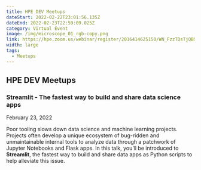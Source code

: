 ```yaml
---
title: HPE DEV Meetups
dateStart: 2022-02-22T23:01:56.135Z
dateEnd: 2022-02-23T22:59:09.025Z
category: Virtual Event
image: /img/microscope_01_rgb-copy.png
link: https://hpe.zoom.us/webinar/register/2016414625150/WN_FzzTDsTjQBSw-UFwD6UTdw
width: large
tags:
  - Meetups
---
```

## HPE DEV Meetups

### Streamlit - The fastest way to build and share data science apps

February 23, 2022

Poor tooling slows down data science and machine learning projects. Projects often develop a unique ecosystem of bug-ridden and unmaintainable internal tools to analyze data through a patchwork of Jupyter Notebooks and Flask apps. In this talk, you’ll be introduced to **Streamlit**, the fastest way to build and share data apps as Python scripts to help alleviate this issue.

